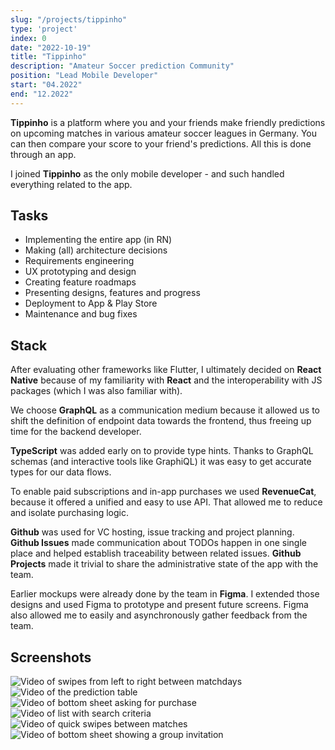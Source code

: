 ```yaml
---
slug: "/projects/tippinho"
type: 'project'
index: 0
date: "2022-10-19"
title: "Tippinho"
description: "Amateur Soccer prediction Community"
position: "Lead Mobile Developer"
start: "04.2022"
end: "12.2022"
---
```


**Tippinho** is a platform where you and your friends make friendly predictions on upcoming matches in various amateur soccer leagues in Germany. You can then compare your score to your friend's predictions. All this is done through an app.

I joined **Tippinho** as the only mobile developer - and such handled everything related to the app.

## Tasks

- Implementing the entire app (in RN)
- Making (all) architecture decisions
- Requirements engineering
- UX prototyping and design
- Creating feature roadmaps
- Presenting designs, features and progress
- Deployment to App & Play Store
- Maintenance and bug fixes

## Stack

After evaluating other frameworks like Flutter, I ultimately decided on **React Native** because of my familiarity with **React** and the interoperability with JS packages (which I was also familiar with).

We choose **GraphQL** as a communication medium because it allowed us to shift the definition of endpoint data towards the frontend, thus freeing up time for the backend developer.

**TypeScript** was added early on to provide type hints. Thanks to GraphQL schemas (and interactive tools like GraphiQL) it was easy to get accurate types for our data flows.

To enable paid subscriptions and in-app purchases we used **RevenueCat**, because it offered a unified and easy to use API. That allowed me to reduce and isolate purchasing logic.

**Github** was used for VC hosting, issue tracking and project planning. **Github Issues** made communication about TODOs happen in one single place and helped establish traceability between related issues. **Github Projects** made it trivial to share the administrative state of the app with the team.

Earlier mockups were already done by the team in **Figma**. I extended those designs and used Figma to prototype and present future screens. Figma also allowed me to easily and asynchronously gather feedback from the team.

## Screenshots

![Video of swipes from left to right between matchdays](https://i.imgur.com/q1DuzDH.gif)
![Video of the prediction table](https://i.imgur.com/D0JczuZ.gif)
![Video of bottom sheet asking for purchase](https://i.imgur.com/5pVEpjT.gif)
![Video of list with search criteria](https://i.imgur.com/vVZyeEM.gif)
![Video of quick swipes between matches](https://i.imgur.com/EHucxIG.gif)
![Video of bottom sheet showing a group invitation](https://i.imgur.com/kXLqi9u.gif)
